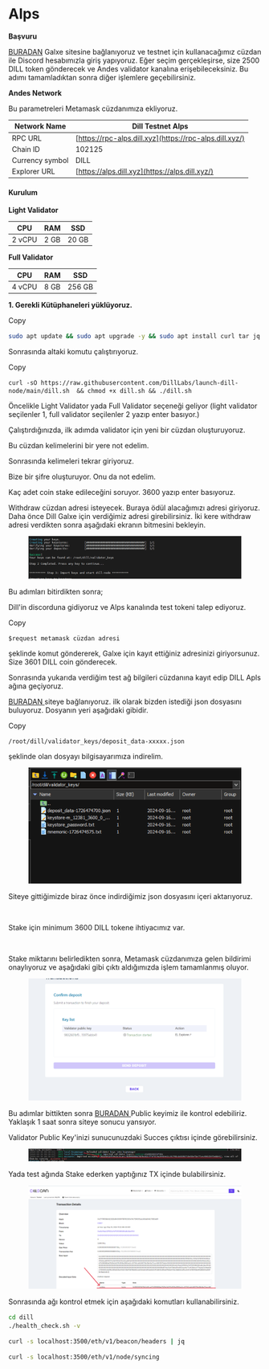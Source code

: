 # Alps

**Başvuru**

[BURADAN](https://app.galxe.com/quest/n92t8xtegfVMAFUcXJor9E/GCVWntghfL) Galxe sitesine bağlanıyoruz ve testnet için kullanacağımız cüzdan ile Discord hesabımızla giriş yapıyoruz. Eğer seçim gerçekleşirse, size 2500 DILL token gönderecek ve Andes validator kanalına erişebileceksiniz. Bu adımı tamamladıktan sonra diğer işlemlere geçebilirsiniz.

**Andes Network**

Bu parametreleri Metamask cüzdanımıza ekliyoruz.

| Network Name    | Dill Testnet Alps                                       |
| --------------- | ------------------------------------------------------- |
| RPC URL         | [https://rpc-alps.dill.xyz](https://rpc-alps.dill.xyz/) |
| Chain ID        | 102125                                                  |
| Currency symbol | DILL                                                    |
| Explorer URL    | [https://alps.dill.xyz](https://alps.dill.xyz/)         |

#### Kurulum <a href="#kurulum" id="kurulum"></a>

**Light Validator**

| CPU    | RAM  | SSD   |
| ------ | ---- | ----- |
| 2 vCPU | 2 GB | 20 GB |

**Full Validator**

| CPU    | RAM  | SSD    |
| ------ | ---- | ------ |
| 4 vCPU | 8 GB | 256 GB |

**1. Gerekli Kütüphaneleri yüklüyoruz.**

Copy

```bash
sudo apt update && sudo apt upgrade -y && sudo apt install curl tar jq -y
```

Sonrasında altaki komutu çalıştırıyoruz.

Copy

```
curl -sO https://raw.githubusercontent.com/DillLabs/launch-dill-node/main/dill.sh  && chmod +x dill.sh && ./dill.sh
```

Öncelikle Light Validator yada Full Validator seçeneği geliyor (light validator seçilenler 1, full validator seçilenler 2 yazıp enter basıyor.)

Çalıştırdığınızda, ilk adımda validator için yeni bir cüzdan oluşturuyoruz.

Bu cüzdan kelimelerini bir yere not edelim.

Sonrasında kelimeleri tekrar giriyoruz.

Bize bir şifre oluşturuyor. Onu da not edelim.

Kaç adet coin stake edileceğini soruyor. 3600 yazıp enter basıyoruz.

Withdraw cüzdan adresi isteyecek. Buraya ödül alacağımızı adresi giriyoruz. Daha önce Dill Galxe için verdiğimiz adresi girebilirsiniz. İki kere withdraw adresi verdikten sonra aşağıdaki ekranın bitmesini bekleyin.

<figure><img src="../../.gitbook/assets/Ekran görüntüsü 2024-09-16 121513.png" alt=""><figcaption></figcaption></figure>

Bu adımları bitirdikten sonra;

Dill'in discorduna gidiyoruz ve Alps kanalında test tokeni talep ediyoruz.

Copy

```
$request metamask cüzdan adresi
```

şeklinde komut göndererek, Galxe için kayıt ettiğiniz adresinizi giriyorsunuz. Size 3601 DILL coin gönderecek.

Sonrasında yukarıda verdiğim test ağ bilgileri cüzdanına kayıt edip DILL Apls ağına geçiyoruz.

[BURADAN ](https://staking.dill.xyz/en/)siteye bağlanıyoruz. ilk olarak bizden istediği json dosyasını buluyoruz. Dosyanın yeri aşağıdaki gibidir.

Copy

```
/root/dill/validator_keys/deposit_data-xxxxx.json
```

şeklinde olan dosyayı bilgisayarımıza indirelim.

<figure><img src="../../.gitbook/assets/Ekran görüntüsü 2024-09-16 121522.png" alt=""><figcaption></figcaption></figure>

Siteye gittiğimizde biraz önce indirdiğimiz json dosyasını içeri aktarıyoruz.

<figure><img src="https://cdn.udelivrs.com/2024/09/36d5f81eb2e396bb8bf3aba61da156d4_1726215895635.png" alt=""><figcaption></figcaption></figure>

Stake için minimum 3600 DILL tokene ihtiyacımız var.

<figure><img src="https://cdn.udelivrs.com/2024/09/4aa730a078e6a580070525bb46e94c34_1726215895630.png" alt=""><figcaption></figcaption></figure>

Stake miktarını belirledikten sonra, Metamask cüzdanımıza gelen bildirimi onaylıyoruz ve aşağıdaki gibi çıktı aldığımızda işlem tamamlanmış oluyor.

<figure><img src="../../.gitbook/assets/Ekran görüntüsü 2024-09-16 112245.png" alt=""><figcaption></figcaption></figure>

Bu adımlar bittikten sonra [BURADAN ](https://alps.dill.xyz/validators)Public keyimiz ile kontrol edebiliriz. Yaklaşık 1 saat sonra siteye sonucu yansıyor.

Validator Public Key'inizi sunucunuzdaki Succes çıktısı içinde görebilirsiniz.

<figure><img src="../../.gitbook/assets/Ekran görüntüsü 2024-09-16 122808.png" alt=""><figcaption></figcaption></figure>

Yada test ağında Stake ederken yaptığınız TX içinde bulabilirsiniz.

<figure><img src="../../.gitbook/assets/Ekran görüntüsü 2024-09-16 122959.png" alt=""><figcaption></figcaption></figure>

Sonrasında ağı kontrol etmek için aşağıdaki komutları kullanabilirsiniz.

```bash
cd dill
./health_check.sh -v
```

```bash
curl -s localhost:3500/eth/v1/beacon/headers | jq
```

```bash
curl -s localhost:3500/eth/v1/node/syncing
```

